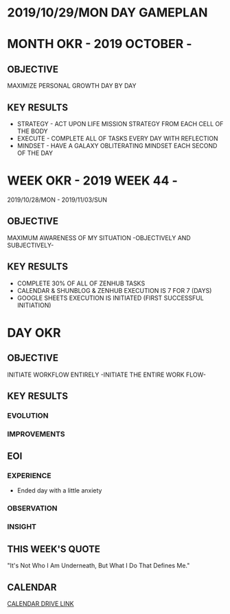 # 2019/10/29/MON DAY GAMEPLAN

# MONTH OKR - 2019 OCTOBER -

## OBJECTIVE

MAXIMIZE PERSONAL GROWTH DAY BY DAY

## KEY RESULTS

- STRATEGY - ACT UPON LIFE MISSION STRATEGY FROM EACH CELL OF THE BODY
- EXECUTE - COMPLETE ALL OF TASKS EVERY DAY WITH REFLECTION
- MINDSET - HAVE A GALAXY OBLITERATING MINDSET EACH SECOND OF THE DAY

# WEEK OKR - 2019 WEEK 44 -

2019/10/28/MON - 2019/11/03/SUN

## OBJECTIVE

MAXIMUM AWARENESS OF MY SITUATION -OBJECTIVELY AND SUBJECTIVELY-

## KEY RESULTS

- COMPLETE 30% OF ALL OF ZENHUB TASKS
- CALENDAR & SHUNBLOG & ZENHUB EXECUTION IS 7 FOR 7 (DAYS)
- GOOGLE SHEETS EXECUTION IS INITIATED (FIRST SUCCESSFUL INITIATION)

# DAY OKR

## OBJECTIVE

INITIATE WORKFLOW ENTIRELY -INITIATE THE ENTIRE WORK FLOW-

## KEY RESULTS

### EVOLUTION

### IMPROVEMENTS

## EOI

### EXPERIENCE

- Ended day with a little anxiety

### OBSERVATION

### INSIGHT

## THIS WEEK'S QUOTE

"It's Not Who I Am Underneath, But What I Do That Defines Me."

## CALENDAR

[CALENDAR DRIVE LINK]()
